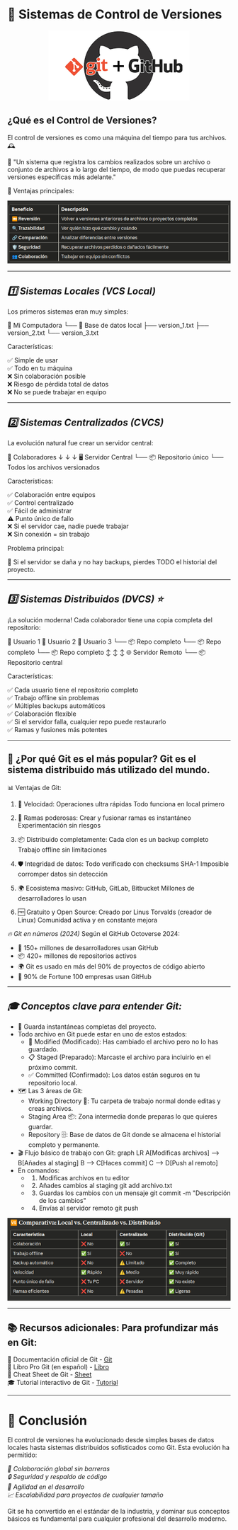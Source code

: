 # 🔄 Sistemas de Control de Versiones

<p align="center">
  <img src="/img/sistema.png" alt="![sistema](/img/sistema.png)" />
</p>

## ¿Qué es el Control de Versiones?

El control de versiones es como una máquina del tiempo para tus archivos. 🕰️

💬 "Un sistema que registra los cambios realizados sobre un archivo o conjunto de archivos a lo largo del tiempo, de modo que puedas recuperar versiones específicas más adelante."

🌟 Ventajas principales:

<p align="center">
  <img src="/img/ventajas.png" alt="![ventajas](/img/ventajas.png)" />
</p>

---

## *1️⃣ Sistemas Locales (VCS Local)*
Los primeros sistemas eran muy simples:

📁 Mi Computadora
  └── 💾 Base de datos local
       ├── version_1.txt
       ├── version_2.txt
       └── version_3.txt

Características:

✅ Simple de usar  
✅ Todo en tu máquina  
❌ Sin colaboración posible  
❌ Riesgo de pérdida total de datos  
❌ No se puede trabajar en equipo  

---

## *2️⃣ Sistemas Centralizados (CVCS)*
La evolución natural fue crear un servidor central:

   👥 Colaboradores
         ↓  ↓  ↓
    🖥️ Servidor Central
    └── 📦 Repositorio único
         └── Todos los archivos versionados

Características:

✅ Colaboración entre equipos  
✅ Control centralizado  
✅ Fácil de administrar  
⚠️ Punto único de fallo  
❌ Si el servidor cae, nadie puede trabajar  
❌ Sin conexión = sin trabajo  

Problema principal:

🚨 Si el servidor se daña y no hay backups, pierdes TODO el historial del proyecto.

---

## *3️⃣ Sistemas Distribuidos (DVCS) ⭐*
¡La solución moderna! Cada colaborador tiene una copia completa del repositorio:

 👤 Usuario 1          👤 Usuario 2          👤 Usuario 3
    └── 📦 Repo completo  └── 📦 Repo completo  └── 📦 Repo completo
           ↕️                    ↕️                    ↕️
                    🌐 Servidor Remoto
                    └── 📦 Repositorio central

Características:

✅ Cada usuario tiene el repositorio completo  
✅ Trabajo offline sin problemas  
✅ Múltiples backups automáticos  
✅ Colaboración flexible  
✅ Si el servidor falla, cualquier repo puede restaurarlo  
✅ Ramas y fusiones más potentes  

---

## 🎯 ¿Por qué Git es el más popular? Git es el sistema distribuido más utilizado del mundo. 

📊 Ventajas de Git:

1. 🚀 Velocidad:
Operaciones ultra rápidas
Todo funciona en local primero

2. 🌳 Ramas poderosas:
Crear y fusionar ramas es instantáneo
Experimentación sin riesgos

3. 📦 Distribuido completamente:
Cada clon es un backup completo
Trabajo offline sin limitaciones

4. 🛡️ Integridad de datos:
Todo verificado con checksums SHA-1
Imposible corromper datos sin detección

5. 🌍 Ecosistema masivo:
GitHub, GitLab, Bitbucket
Millones de desarrolladores lo usan

6. 🆓 Gratuito y Open Source:
Creado por Linus Torvalds (creador de Linux)
Comunidad activa y en constante mejora


*🔥 Git en números (2024)*
Según el GitHub Octoverse 2024:

* 👥 150+ millones de desarrolladores usan GitHub
* 📦 420+ millones de repositorios activos
* 🌍 Git es usado en más del 90% de proyectos de código abierto
* 🏢 90% de Fortune 100 empresas usan GitHub

---

## *🎓 Conceptos clave para entender Git:*
* 📸 Guarda instantáneas completas del proyecto.
* Todo archivo en Git puede estar en uno de estos estados:
    - 📝 Modified (Modificado): Has cambiado el archivo pero no lo has guardado.
    - 📋 Staged (Preparado): Marcaste el archivo para incluirlo en el próximo commit.
    - ✅ Committed (Confirmado): Los datos están seguros en tu repositorio local.
* 🗺️ Las 3 áreas de Git:
    - Working Directory 🏢: Tu carpeta de trabajo normal donde editas y creas archivos.
    - Staging Area 📦: Zona intermedia donde preparas lo que quieres guardar.
    - Repository 🗄️: Base de datos de Git donde se almacena el historial completo y permanente.
* 🎬 Flujo básico de trabajo con Git:
      graph LR
        A[Modificas archivos] --> B[Añades al staging]
        B --> C[Haces commit]
        C --> D[Push al remoto]
* En comandos:
    - 1. Modificas archivos en tu editor
    - 2. Añades cambios al staging
        git add archivo.txt
    - 3. Guardas los cambios con un mensaje
        git commit -m "Descripción de los cambios"
    - 4. Envías al servidor remoto
        git push

<p align="center">
  <img src="/img/comparativa.png" alt="![comparativa](/img/comparativa.png)" />
</p>

---

## 📚 Recursos adicionales: Para profundizar más en Git:

📖 Documentación oficial de Git - [Git](https://git-scm.com/docs)  
📘 Libro Pro Git (en español) - [Libro](https://git-scm.com/book/es/v2)  
📄 Cheat Sheet de Git - [Sheet](https://training.github.com/downloads/es_ES/github-git-cheat-sheet/)  
🎓 Tutorial interactivo de Git - [Tutorial](https://learngitbranching.js.org/?locale=es_ES)  

---

# 🎯 Conclusión
El control de versiones ha evolucionado desde simples bases de datos locales hasta sistemas distribuidos sofisticados como Git. Esta evolución ha permitido:

*🤝 Colaboración global sin barreras*  
*🔒 Seguridad y respaldo de código*  
*🚀 Agilidad en el desarrollo*  
*📈 Escalabilidad para proyectos de cualquier tamaño*  

Git se ha convertido en el estándar de la industria, y dominar sus conceptos básicos es fundamental para cualquier profesional del desarrollo moderno.

